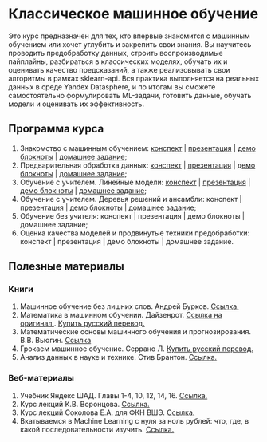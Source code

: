 ﻿# Классическое машинное обучение

Это курс предназначен для тех, кто впервые знакомится с машинным обучением или хочет углубить и закрепить свои знания. Вы научитесь проводить предобработку данных, строить воспроизводимые пайплайны, разбираться в классических моделях, обучать их и оценивать качество предсказаний, а также реализовывать свои алгоритмы в рамках sklearn-api. Вся практика выполняется на реальных данных в среде Yandex Datasphere, и по итогам вы сможете самостоятельно формулировать ML-задачи, готовить данные, обучать модели и оценивать их эффективность.

## Программа курса

1. Знакомство с машинным обучением: [конспект](lecture_01.md) | [презентация](https://docs.google.com/presentation/d/1VcRjvArULH4teWF8T2OXaU0TCH2MvSyku0mopYcyC04/edit?slide=id.g371b29ee531_1_152#slide=id.g371b29ee531_1_152) |  [демо блокноты](https://github.com/ai-mai-307/ml_course_2025/tree/main/lecture_01_intro_to_ml) | [домашнее задание](https://github.com/ai-mai-307/ml-hw-01-template);
2. Предварительная обработка данных: [конспект](lecture_02.md) | [презентация](https://docs.google.com/presentation/d/1lAHsvUsYBD6CYGJRFjtDWH_8SN3hVnhIseNN2yn9ZLQ/edit?usp=drive_link) |  [демо блокноты](https://github.com/ai-mai-307/ml_course_2025/tree/main/lecture_02_eda) | [домашнее задание](https://classroom.github.com/a/9U13oNd-);
3. Обучение с учителем. Линейные модели: [конспект](lecture_03.md) | [презентация](https://docs.google.com/presentation/d/1kiKxRJjUttdbgq9_Qi-YzjiJZTT_RTd_OAmybXDFkFU/edit?usp=drive_link) |  [демо блокноты](https://github.com/ai-mai-307/ml_course_2025/tree/main/lecture_03_sl_linear) | [домашнее задание](https://classroom.github.com/a/ifPhvert);
4. Обучение с учителем. Деревья решений и ансамбли: конспект | [презентация](https://docs.google.com/presentation/d/1dx78Hv0cBPLBhh_0tysh0lPaI3z1dk61s9K1G9fxuac/edit?usp=drive_link) |  [демо блокноты](https://github.com/ai-mai-307/ml_course_2025/tree/main/lecture_04_trees) | [домашнее задание](https://classroom.github.com/a/GblsONnp);
5. Обучение без учителя: конспект | презентация |  демо блокноты | домашнее задание;
6. Оценка качества моделей и продвинутые техники предобработки: конспект | презентация |  демо блокноты | домашнее задание.

## Полезные материалы

### Книги

1. Машинное обучение без лишних слов. Андрей Бурков. [Ссылка.](https://lib.tau-edu.kz/wp-content/uploads/2023/01/%D0%91%D1%83%D1%80%D0%BA%D0%BE%D0%B2-%D0%90.-%D0%9C%D0%B0%D1%88%D0%B8%D0%BD%D0%BD%D0%BE%D0%B5-%D0%BE%D0%B1%D1%83%D1%87%D0%B5%D0%BD%D0%B8%D0%B5-%D0%B1%D0%B5%D0%B7-%D0%BB%D0%B8%D1%88%D0%BD%D0%B8%D1%85-%D1%81%D0%BB%D0%BE%D0%B2.pdf)
2. Математика в машинном обучении. Дайзенрот. [Ссылка на оригинал.](https://mml-book.github.io/book/mml-book.pdf). [Купить русский перевод.](https://mml-book.github.io/book/mml-book.pdf)
3. Математические основы машинного обучения и прогнозирования. В.В. Вьюгин. [Ссылка](https://www.techlibrary.ru/b1/2j2d2f1d1j1o_2j.2j._2u1a1t1f1n1a1t1j1y1f1s1l1j1f_1p1s1o1p1c2c_1n1a1z1j1o1o1p1d1p_1p1b1u1y1f1o1j2g_1j_1q1r1p1d1o1p1i1j1r1p1c1a1o1j2g._2014.pdf)
4. Грокаем машинное обучение. Серрано Л. [Купить русский перевод.](https://www.piter.com/collection/seriya-grokaem/product/grokaem-mashinnoe-obuchenie)
5. Анализ данных в науке и технике. Стив Брантон. [Ссылка.](https://lib.tau-edu.kz/wp-content/uploads/2023/02/%D0%91%D1%80%D0%B0%D0%BD%D1%82%D0%BE%D0%BD-%D0%A1.%D0%9B.-%D0%90%D0%BD%D0%B0%D0%BB%D0%B8%D0%B7-%D0%B4%D0%B0%D0%BD%D0%BD%D1%8B%D1%85-%D0%B2-%D0%BD%D0%B0%D1%83%D0%BA%D0%B5-%D0%B8-%D1%82%D0%B5%D1%85%D0%BD%D0%B8%D0%BA%D0%B5.pdf)


### Веб-материалы

1. Учебник Яндекс ШАД. Главы 1-4, 10, 12, 14, 16. [Ссылка.](https://education.yandex.ru/handbook/ml)
2. Курс лекций К.В. Воронцова. [Ссылка.](http://www.machinelearning.ru/wiki/index.php?title=%D0%9C%D0%B0%D1%88%D0%B8%D0%BD%D0%BD%D0%BE%D0%B5_%D0%BE%D0%B1%D1%83%D1%87%D0%B5%D0%BD%D0%B8%D0%B5_%28%D0%BA%D1%83%D1%80%D1%81_%D0%BB%D0%B5%D0%BA%D1%86%D0%B8%D0%B9%2C_%D0%9A.%D0%92.%D0%92%D0%BE%D1%80%D0%BE%D0%BD%D1%86%D0%BE%D0%B2%29)
3. Курс лекций Соколова Е.А. для ФКН ВШЭ. [Ссылка.](http://wiki.cs.hse.ru/%D0%9C%D0%B0%D1%88%D0%B8%D0%BD%D0%BD%D0%BE%D0%B5_%D0%BE%D0%B1%D1%83%D1%87%D0%B5%D0%BD%D0%B8%D0%B5_1)
4. Вкатываемся в Machine Learning с нуля за ноль рублей: что, где, в какой последовательности изучить. [Ссылка.](https://habr.com/ru/articles/774844/)


